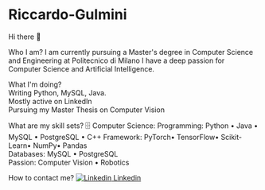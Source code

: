 # Riccardo-Gulmini
Hi there 👋  

Who I am?
I am currently pursuing a Master's degree in Computer Science and Engineering at Politecnico di Milano
I have a deep passion for Computer Science and Artificial Intelligence.  

What I'm doing?  
Writing Python, MySQL, Java.  
Mostly active on LinkedIn  
Pursuing my Master Thesis on Computer Vision    

What are my skill sets?
🗄️ Computer Science:
Programming: Python • Java • MySQL  • PostgreSQL • C++
Framework:  PyTorch• TensorFlow• Scikit-Learn• NumPy• Pandas  
Databases: MySQL • PostgreSQL  
Passion: Computer Vision • Robotics

How to contact me?
[![Linkedin](https://i.stack.imgur.com/gVE0j.png) Linkedin](https://www.linkedin.com/in/riccardo-gulmini-734316219/)
&nbsp;
&nbsp;





